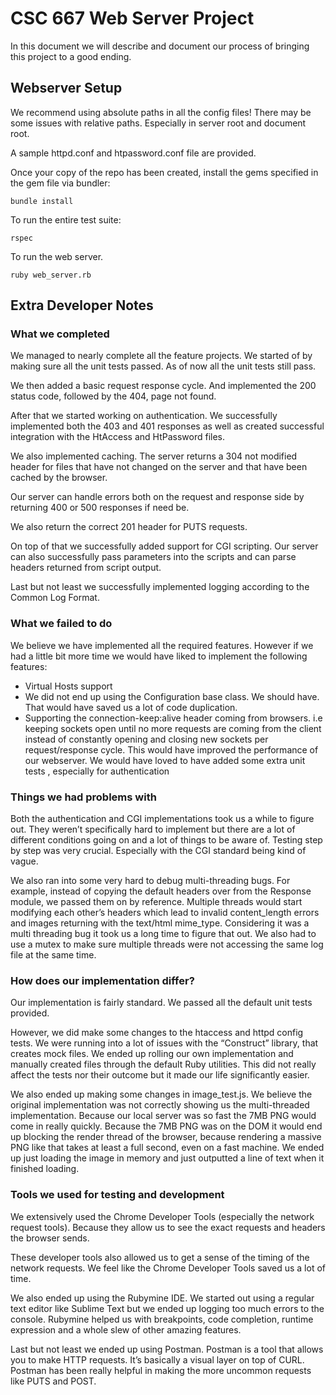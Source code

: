 # CSC 667 Web Server Project

In this document we will describe and document our process of bringing this project to a good ending.


## Webserver Setup

We recommend using absolute paths in all the config files!
There may be some issues with relative paths. Especially in server root and document root.

A sample httpd.conf and htpassword.conf file are provided.

Once your copy of the repo has been created, install the gems specified
in the gem file via bundler:
```
bundle install
```

To run the entire test suite:
```
rspec
```

To run the web server.
```
ruby web_server.rb
```

## Extra Developer Notes


### What we completed
We managed to nearly complete all the feature projects. We started of by making sure all the unit tests passed. As of now all the unit tests still pass.

We then added a basic request response cycle. And implemented the 200 status code, followed by the 404, page not found.

After that we started working on authentication. We successfully implemented both the 403 and 401 responses as well as created successful integration with the HtAccess and HtPassword files.

We also implemented caching. The server returns a 304 not modified header for files that have not changed on the server and that have been cached by the browser.

Our server can handle errors both on the request and response side by returning 400 or 500 responses if need be.

We also return the correct 201 header for PUTS requests.

On top of that we successfully added support for CGI scripting. Our server can also successfully pass parameters into the scripts and can parse headers returned from script output.

Last but not least we successfully implemented logging according to the Common Log Format.









### What we failed to do
We believe we have implemented all the required features. However if we had a little bit more time we would have liked to implement the following features:

* Virtual Hosts support
* We did not end up using the Configuration base class. We should have. That would have saved us a lot of code duplication.
* Supporting the connection-keep:alive header coming from browsers. i.e keeping sockets open until no more requests are coming from the client instead of constantly opening and closing new sockets per request/response cycle. This would have improved the performance of our webserver.
We would have loved to have added some  extra unit tests , especially for authentication

### Things we had problems with
Both the authentication and CGI implementations took us a while to figure out. They weren’t specifically hard to implement but there are a lot of different conditions going on and a lot of things to be aware of. Testing step by step was very crucial. Especially with the CGI standard being kind of vague.

We also ran into some very hard to debug multi-threading bugs. For example, instead of copying the default headers over from the Response module, we passed them on by reference. Multiple threads would start modifying each other’s headers which lead to invalid content_length errors and images returning with the text/html mime_type. Considering it was a multi threading bug it took us a long time to figure that out.
We also had to use a mutex to make sure multiple threads were not accessing the same log file at the same time.


### How does our implementation differ?
Our implementation is fairly standard. We passed all the default unit tests provided.

However, we did make some changes to the htaccess and httpd config tests.
We were running into a lot of issues with the “Construct” library, that creates mock files. We ended up rolling our own implementation and manually created files through the default Ruby utilities. This did not really affect the tests nor their outcome but it made our life significantly easier.

We also ended up making some changes in image_test.js. We believe the original implementation was not correctly showing us the multi-threaded implementation. Because our local server was so fast the 7MB PNG would come in really quickly. Because the 7MB PNG was on the DOM it would end up blocking the render thread of the browser, because rendering a massive PNG like that takes at least a full second, even on a fast machine. We ended up just loading the image in memory and just outputted a line of text when it finished loading.

### Tools we used for testing and development
We extensively used the Chrome Developer Tools (especially the network request tools). Because they allow us to see the exact requests and headers the browser sends.

These developer tools also allowed us to get a sense of the timing of the network requests. We feel like the Chrome Developer Tools saved us a lot of time.

We also ended up using the Rubymine IDE. We started out using a regular text editor like Sublime Text but we ended up logging too much errors to the console. Rubymine helped us with breakpoints, code completion, runtime expression and a whole slew of other amazing features.

Last but not least we ended up using Postman. Postman is a tool that allows you to make HTTP requests. It’s basically a visual layer on top of CURL. Postman has been really helpful in making the more uncommon requests like PUTS and POST.


